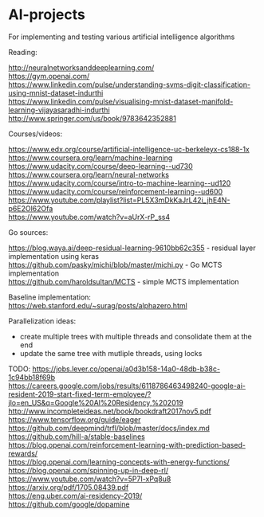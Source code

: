 # AI-projects
For implementing and testing various artificial intelligence algorithms

Reading:

http://neuralnetworksanddeeplearning.com/  
https://gym.openai.com/  
https://www.linkedin.com/pulse/understanding-svms-digit-classification-using-mnist-dataset-indurthi  
https://www.linkedin.com/pulse/visualising-mnist-dataset-manifold-learning-vijayasaradhi-indurthi  
http://www.springer.com/us/book/9783642352881  

Courses/videos:

https://www.edx.org/course/artificial-intelligence-uc-berkeleyx-cs188-1x  
https://www.coursera.org/learn/machine-learning  
https://www.udacity.com/course/deep-learning--ud730  
https://www.coursera.org/learn/neural-networks  
https://www.udacity.com/course/intro-to-machine-learning--ud120  
https://www.udacity.com/course/reinforcement-learning--ud600  
https://www.youtube.com/playlist?list=PL5X3mDkKaJrL42i_jhE4N-p6E2Ol62Ofa  
https://www.youtube.com/watch?v=aUrX-rP_ss4  

Go sources:

https://blog.waya.ai/deep-residual-learning-9610bb62c355 - residual layer implementation using keras  
https://github.com/pasky/michi/blob/master/michi.py - Go MCTS implementation  
https://github.com/haroldsultan/MCTS - simple MCTS implementation

Baseline implementation:  
https://web.stanford.edu/~surag/posts/alphazero.html

Parallelization ideas: 
- create multiple trees with multiple threads and consolidate them at the end
- update the same tree with mutliple threads, using locks

TODO:
https://jobs.lever.co/openai/a0d3b158-14a0-48db-b38c-1c94bb18f69b  
https://careers.google.com/jobs/results/6118786463498240-google-ai-resident-2019-start-fixed-term-employee/?jlo=en_US&q=Google%20AI%20Residency,%202019  
http://www.incompleteideas.net/book/bookdraft2017nov5.pdf  
https://www.tensorflow.org/guide/eager  
https://github.com/deepmind/trfl/blob/master/docs/index.md  
https://github.com/hill-a/stable-baselines  
https://blog.openai.com/reinforcement-learning-with-prediction-based-rewards/  
https://blog.openai.com/learning-concepts-with-energy-functions/  
https://blog.openai.com/spinning-up-in-deep-rl/  
https://www.youtube.com/watch?v=5P7I-xPq8u8  
https://arxiv.org/pdf/1705.08439.pdf  
https://eng.uber.com/ai-residency-2019/  
https://github.com/google/dopamine  

